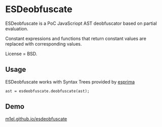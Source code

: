 # ESDeobfuscate

ESDeobfuscate is a PoC JavaScriopt AST deobfuscator based on partial evaluation.

Constant expressions and functions that return constant values are replaced with corresponding values.

License = BSD.

## Usage

ESDeobfuscate works with Syntax Trees provided by [esprima](https://github.com/ariya/esprima)

    ast = esdeobfuscate.deobfuscate(ast);

## Demo

[m1el.github.io/esdeobfuscate](http://m1el.github.io/esdeobfuscate/)
